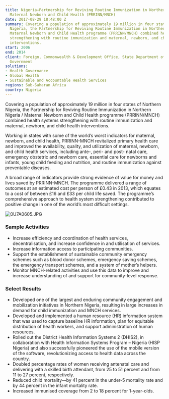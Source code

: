 ```yaml
---
title: Nigeria—Partnership for Reviving Routine Immunization in Northern Nigeria /
  Maternal Newborn and Child Health (PRRINN/MNCH)
date: 2017-08-29 18:48:00 Z
summary: Covering a population of approximately 19 million in four states of Northern
  Nigeria, the Partnership for Reviving Routine Immunization in Northern Nigeria /
  Maternal Newborn and Child Health programme (PRRINN/MNCH) combined health systems
  strengthening with routine immunization and maternal, newborn, and child health
  interventions.
start: 2006
end: 2014
client: Foreign, Commonwealth & Development Office, State Department of the Norwegian
  Government
solutions:
- Health Governance
- Global Health
- Sustainable and Accountable Health Services
regions: Sub-Saharan Africa
country: Nigeria
---
```


Covering a population of approximately 19 million in four states of Northern Nigeria, the Partnership for Reviving Routine Immunization in Northern Nigeria / Maternal Newborn and Child Health programme (PRRINN/MNCH) combined health systems strengthening with routine immunization and maternal, newborn, and child health interventions.

Working in states with some of the world’s worst indicators for maternal, newborn, and child health, PRRINN-MNCH revitalized primary health care and improved the availability, quality, and utilization of maternal, newborn, and child health services, including ante-, peri- and post- natal care, emergency obstetric and newborn care, essential care for newborns and infants, young child feeding and nutrition, and routine immunization against preventable diseases.

A broad range of indicators provide strong evidence of value for money and lives saved by PRRINN-MNCH. The programme delivered a range of outcomes at an estimated cost per person of £0.43 in 2013, which equates to a cost of between £16 and £33 per child life saved. The programme’s comprehensive approach to health system strengthening contributed to positive change in one of the world’s most difficult settings.

![0U7A0605.JPG](/uploads/0U7A0605.JPG)

### Sample Activities

*  Increase efficiency and coordination of health services, decentralisation, and increase confidence in and utilisation of services. 
* Increase information access to participating communities.
* Support the establishment of sustainable community emergency schemes such as blood donor schemes, emergency saving schemes, the emergency transport schemes, and a system of mother’s helpers.
* Monitor MNCH-related activities and use this data to improve and increase understanding of and support for community-level response.

### Select Results

* Developed one of the largest and enduring community engagement and mobilization initiatives in Northern Nigeria, resulting in large increases in demand for child immunization and MNCH services. 
* Developed and implemented a human resource (HR) information system that was used to capture baseline HR information, plan for equitable distribution of health workers, and support administration of human resources.
* Rolled out the District Health Information Systems 2 (DHIS2), in collaboration with Health Information Systems Program – Nigeria (HISP Nigeria) and also successfully pioneered the use of the mobile version of the software, revolutionizing access to health data across the country.
* Doubled percentage rates of women receiving antenatal care and delivering with a skilled birth attendant, from 25 to 51 percent and from 11 to 27 percent, respectively.
* Reduced child mortality—by 41 percent in the under-5 mortality rate and by 44 percent in the infant mortality rate.
* Increased immunised coverage from 2 to 18 percent for 1-year-olds.